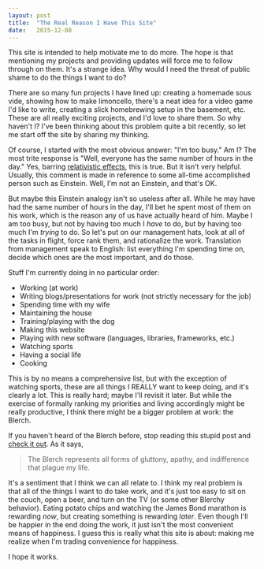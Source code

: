 ```yaml
---
layout: post
title:  "The Real Reason I Have This Site"
date:   2015-12-08
---
```


This site is intended to help motivate me to do more.  The hope is that mentioning my projects and providing updates will force me to follow through on them.  It's a strange idea.  Why would I need the threat of public shame to do the things I want to do?

There are so many fun projects I have lined up: creating a homemade sous vide, showing how to make limoncello, there's a neat idea for a video game I'd like to write, creating a slick homebrewing setup in the basement, etc.  These are all really exciting projects, and I'd love to share them.  So why haven't I?  I've been thinking about this problem quite a bit recently, so let me start off the site by sharing my thinking.

Of course, I started with the most obvious answer: "I'm too busy."  Am I?  The most trite response is "Well, everyone has the same number of hours in the day."  Yes, barring [relativistic effects](https://en.wikipedia.org/wiki/Time_dilation), this is true.  But it isn't very helpful.  Usually, this comment is made in reference to some all-time accomplished person such as Einstein.  Well, I'm not an Einstein, and that's OK.

But maybe this Einstein analogy isn't so useless after all.  While he may have had the same number of hours in the day, I'll bet he spent most of them on his work, which is the reason any of us have actually heard of him.  Maybe I am too busy, but not by having too much I *have* to do, but by having too much I'm *trying* to do.  So let's put on our management hats, look at all of the tasks in flight, force rank them, and rationalize the work.  Translation from management speak to English: list everything I'm spending time on, decide which ones are the most important, and do those.

Stuff I'm currently doing in no particular order:
* Working (at work)
* Writing blogs/presentations for work (not strictly necessary for the job)
* Spending time with my wife
* Maintaining the house
* Training/playing with the dog
* Making this website
* Playing with new software (languages, libraries, frameworks, etc.)
* Watching sports
* Having a social life
* Cooking

This is by no means a comprehensive list, but with the exception of watching sports, these are all things I REALLY want to keep doing, and it's clearly a lot.  This is really hard; maybe I'll revisit it later.  But while the exercise of formally ranking my priorities and living accordingly might be really productive, I think there might be a bigger problem at work: the Blerch.

If you haven't heard of the Blerch before, stop reading this stupid post and [check it out](http://theoatmeal.com/comics/running).  As it says,

> The Blerch represents all forms of gluttony, apathy, and indifference that plague my life.

It's a sentiment that I think we can all relate to.  I think my real problem is that all of the things I want to do take work, and it's just too easy to sit on the couch, open a beer, and turn on the TV (or some other Blerchy behavior).  Eating potato chips and watching the James Bond marathon is rewarding *now*, but creating something is rewarding *later*.  Even though I'll be happier in the end doing the work, it just isn't the most convenient means of happiness.  I guess this is really what this site is about: making me realize when I'm trading convenience for happiness.

I hope it works.
